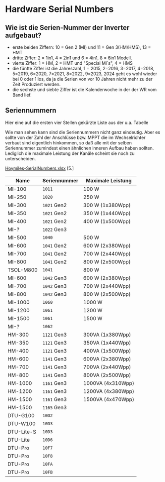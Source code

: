 # Hardware Serial Numbers

## Wie ist die Serien-Nummer der Inverter aufgebaut?

* erste beiden Ziffern: 10 = Gen 2 (MI) und 11 = Gen 3(HM/HMS), 13 = HMT
* dritte Ziffer: 2 = 1in1, 4 = 2in1 und 6 = 4in1, 8 = 6in1 Modell.
* vierte Ziffer: 1 = HM, 2 = HMT und "Special MI´s", 4 = HMS
* die fünfte Ziffer ist die Jahreszahl, 1 = 2015, 2=2016, 3=2017, 4=2018, 5=2019, 6=2020, 7=2021, 8=2022, 9=2023, 2024 geht es wohl wieder bei 0 oder 1 los, da ja die Serien von vor 10 Jahren nicht mehr zu der Zeit Produziert werden.
* die sechste und siebte Ziffer ist die Kalenderwoche in der der WR vom Band lief. 

## Seriennummern

Hier eine auf die ersten vier Stellen gekürzte Liste aus der u.a. Tabelle

Wie man sehen kann sind die Seriennummern nicht ganz eindeutig.
Aber es sollte von der Zahl der Anschlüsse bzw. MPPT die im Wechselrichter verbaut sind
eigentlich hinkommen, so daß alle mit der selben Seriennummer zumindest einen ähnlichen
inneren Aufbau haben sollten.
Lediglich die maximale Leistung der Kanäle scheint sie noch zu unterscheiden.

[Hoymiles-SerialNumbers.xlsx](Hoymiles-SerialNumbers.xlsx) [5.]

| Name      | Seriennummer | Maximale Leistung |
| --------- | ------------ | ----------------- |
| MI-100    | `1011`       | 100 W             |
| MI-250    | `1020`       | 250 W             |
| MI-300    | `1021` Gen2  | 300 W (1x380Wpp)  |
| MI-350    | `1021` Gen2  | 350 W (1x440Wpp)  |
| MI-400    | `1021` Gen2  | 400 W (1x500Wpp)  |
| MI-?      | `1022` Gen3  |                   |
| MI-500    | `1040`       | 500 W             |
| MI-600    | `1041` Gen2  | 600 W (2x380Wpp)  |
| MI-700    | `1041` Gen2  | 700 W (2x440Wpp)  |
| MI-800    | `1041` Gen2  | 800 W (2x500Wpp)  |
| TSOL-M800 | `1041`       | 800 W             |
| MI-600    | `1042` Gen3  | 600 W (2x380Wpp)  |
| MI-700    | `1042` Gen3  | 700 W (2x440Wpp)  |
| MI-800    | `1042` Gen3  | 800 W (2x500Wpp)  |
| MI-1000   | `1060`       | 1000 W            |
| MI-1200   | `1061`       | 1200 W            |
| MI-1500   | `1061`       | 1500 W            |
| MI-?      | `1062`       |                   |
| HM-300    | `1121` Gen3  | 300VA (1x380Wpp)  |
| HM-350    | `1121` Gen3  | 350VA (1x440Wpp)  |
| HM-400    | `1121` Gen3  | 400VA (1x500Wpp)  |
| HM-600    | `1141` Gen3  | 600VA (2x380Wpp)  |
| HM-700    | `1141` Gen3  | 700VA (2x440Wpp)  |
| HM-800    | `1141` Gen3  | 800VA (2x500Wpp)  |
| HM-1000   | `1161` Gen3  | 1000VA (4x310Wpp) |
| HM-1200   | `1161` Gen3  | 1200VA (4x380Wpp) |
| HM-1500   | `1161` Gen3  | 1500VA (4x470Wpp) |
| HM-1500   | `1165` Gen3  |                   |
| DTU-G100  | `10D2`       |                   |
| DTU-W100  | `10D3`       |                   |
| DTU-Lite-S| `10D3`       |                   |
| DTU-Lite  | `10D6`       |                   |
| DTU-Pro   | `10F7`       |                   |
| DTU-Pro   | `10F8`       |                   |
| DTU-Pro   | `10FA`       |                   |
| DTU-Pro   | `10FB`       |                   |


